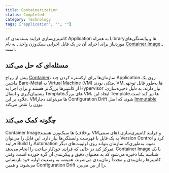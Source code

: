 ```yaml
---
title: Containerization
status: Completed
category: Technology
tags: ["application", "", ""]
---
```


کانتینری‌سازی فرایند بسته‌بندی کد Application به همراه Libraryها و وابستگی‌های موردنیاز برای اجرای آن در یک فایل اجرایی سبک‌وزن واحد ـ به نام [Container Image](/container-image/) ـ است.

## مسئله‌ای که حل می‌کند

پیش از رواج [Container](/container/)، سازمان‌ها برای ارکستره کردن چند Application روی یک [ماشین Bare-Metal](/bare-metal-machine/) به [Virtual Machine](/virtual-machine/) (VM) متکی بودند. VMها به‌طور قابل توجهی از کانتینرها بزرگ‌تر هستند و برای اجرا به Hypervisor نیاز دارند. به دلیل ذخیره‌سازی، پشتیبان‌گیری و انتقال Templateهای بزرگ VM، ایجاد این Templateها نیز کند است. علاوه بر این، VMها می‌توانند دچار Configuration Drift شوند که اصل [Immutable بودن](/immutable-infrastructure/) را نقض می‌کند.

## چگونه کمک می‌کند

Container Imageها سبک‌وزن هستند (برخلاف VMهای سنتی) و فرایند کانتینری‌سازی به یک فایل با فهرست وابستگی‌ها نیاز دارد. این فایل را می‌توان Version Control کرد و فرایند Build را Automation نمود، به‌طوری‌که سازمان بتواند روی اولویت‌های دیگر تمرکز کند در حالی که فرایند خودکار ساخت را انجام می‌دهد. Container Image با یک شناسه یکتا ذخیره می‌شود که به محتوای دقیق و پیکربندی آن گره خورده است. وقتی کانتینرها زمان‌بندی و مجدداً زمان‌بندی می‌شوند، همیشه به وضعیت اولیه خود بازنشانی می‌شوند و همین Configuration Drift را از بین می‌برد.
